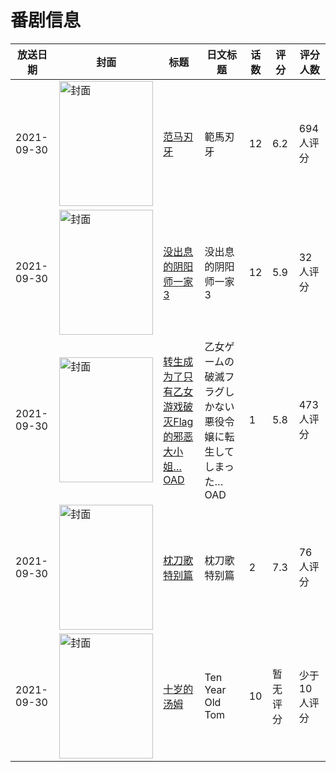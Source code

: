 # 番剧信息

|放送日期|封面|标题|日文标题|话数|评分|评分人数|
|---|---|---|---|---|---|---|
|2021-09-30|<img src="https://lain.bgm.tv/pic/cover/c/e6/be/317852_Hz0qo.jpg" alt="封面" style="width:150px;height:200px;object-fit:cover;">|[范马刃牙](https://bangumi.tv/subject/317852)|範馬刃牙|12|6.2|694人评分|
|2021-09-30|<img src="https://lain.bgm.tv/pic/cover/c/7d/40/351283_1Cv93.jpg" alt="封面" style="width:150px;height:200px;object-fit:cover;">|[没出息的阴阳师一家3](https://bangumi.tv/subject/351283)|没出息的阴阳师一家3|12|5.9|32人评分|
|2021-09-30|<img src="https://lain.bgm.tv/pic/cover/c/97/62/342674_G85zb.jpg" alt="封面" style="width:150px;height:200px;object-fit:cover;">|[转生成为了只有乙女游戏破灭Flag的邪恶大小姐… OAD](https://bangumi.tv/subject/342674)|乙女ゲームの破滅フラグしかない悪役令嬢に転生してしまった… OAD|1|5.8|473人评分|
|2021-09-30|<img src="https://lain.bgm.tv/pic/cover/c/47/93/348537_3b3Bb.jpg" alt="封面" style="width:150px;height:200px;object-fit:cover;">|[枕刀歌 特别篇](https://bangumi.tv/subject/348537)|枕刀歌 特别篇|2|7.3|76人评分|
|2021-09-30|<img src="https://lain.bgm.tv/pic/cover/c/97/3d/414166_He831.jpg" alt="封面" style="width:150px;height:200px;object-fit:cover;">|[十岁的汤姆](https://bangumi.tv/subject/414166)|Ten Year Old Tom|10|暂无评分|少于10人评分|
